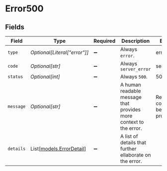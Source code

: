 # Error500


## Fields

| Field                                                             | Type                                                              | Required                                                          | Description                                                       | Example                                                           |
| ----------------------------------------------------------------- | ----------------------------------------------------------------- | ----------------------------------------------------------------- | ----------------------------------------------------------------- | ----------------------------------------------------------------- |
| `type`                                                            | *Optional[Literal["error"]]*                                      | :heavy_minus_sign:                                                | Always `error`.                                                   | error                                                             |
| `code`                                                            | *Optional[str]*                                                   | :heavy_minus_sign:                                                | Always `server_error`                                             | server_error                                                      |
| `status`                                                          | *Optional[int]*                                                   | :heavy_minus_sign:                                                | Always `500`.                                                     | 500                                                               |
| `message`                                                         | *Optional[str]*                                                   | :heavy_minus_sign:                                                | A human readable message that provides more context to the error. | Request could not be processed                                    |
| `details`                                                         | List[[models.ErrorDetail](../models/errordetail.md)]              | :heavy_minus_sign:                                                | A list of details that further ellaborate on the error.           |                                                                   |